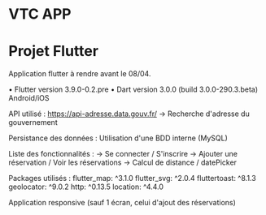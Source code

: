 # VTC APP
# Projet Flutter
Application flutter à rendre avant le 08/04.

• Flutter version 3.9.0-0.2.pre
• Dart version 3.0.0 (build 3.0.0-290.3.beta)
Android/iOS

API utilisé : https://api-adresse.data.gouv.fr/
-> Recherche d'adresse du gouvernement

Persistance des données : 
Utilisation d'une BDD interne (MySQL)

Liste des fonctionnalités : 
-> Se connecter / S'inscrire
-> Ajouter une réservation / Voir les réservations
-> Calcul de distance / datePicker

Packages utilisés : 
flutter_map: ^3.1.0
flutter_svg: ^2.0.4
fluttertoast: ^8.1.3
geolocator: ^9.0.2
http: ^0.13.5
location: ^4.4.0

Application responsive (sauf 1 écran, celui d'ajout des réservations)
